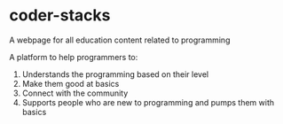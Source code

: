 # coder-stacks

A webpage for all education content related to programming <br>

A platform to help programmers to:
1. Understands the programming based on their level
2. Make them good at basics
3. Connect with the community
4. Supports people who are new to programming and pumps them with basics